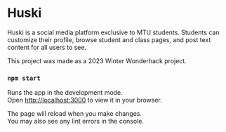 # Huski

Huski is a social media platform exclusive to MTU students. Students can customize their profile, browse student and class pages, and post text content for all users to see.

This project was made as a 2023 Winter Wonderhack project.

### `npm start`

Runs the app in the development mode.\
Open [http://localhost:3000](http://localhost:3000) to view it in your browser.

The page will reload when you make changes.\
You may also see any lint errors in the console.